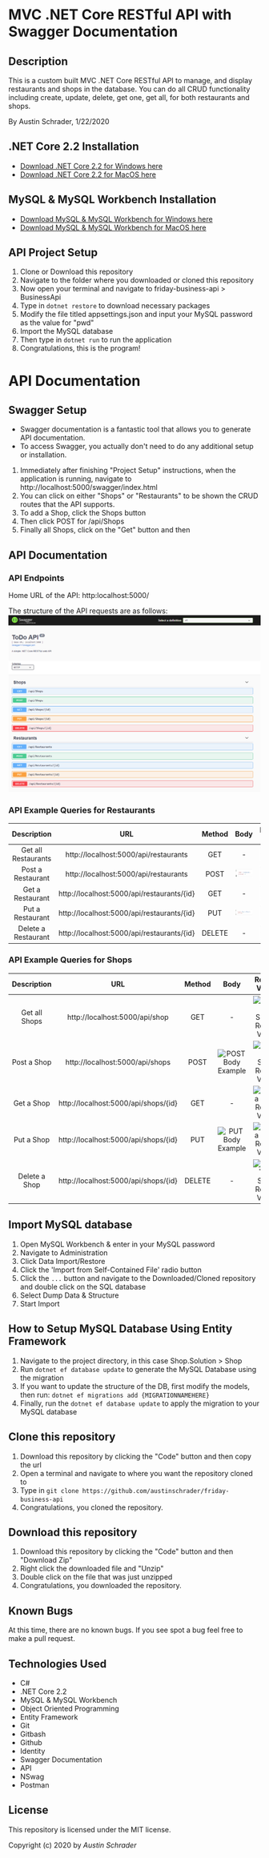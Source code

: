# MVC .NET Core RESTful API with Swagger Documentation

## Description

This is a custom built MVC .NET Core RESTful API to manage, and display restaurants and shops in the database. You can do all CRUD functionality including create, update, delete, get one, get all, for both restaurants and shops.

By Austin Schrader, 1/22/2020

## .NET Core 2.2 Installation

- [Download .NET Core 2.2 for Windows here](https://dotnet.microsoft.com/download/thank-you/dotnet-sdk-2.2.203-windows-x64-installer)
- [Download .NET Core 2.2 for MacOS here](https://dotnet.microsoft.com/download/thank-you/dotnet-sdk-2.2.106-macos-x64-installer)

## MySQL & MySQL Workbench Installation

- [Download MySQL & MySQL Workbench for Windows here](https://dev.mysql.com/downloads/file/?id=484914)
- [Download MySQL & MySQL Workbench for MacOS here](https://dev.mysql.com/downloads/file/?id=484919)

## API Project Setup

1. Clone or Download this repository
2. Navigate to the folder where you downloaded or cloned this repository
3. Now open your terminal and navigate to friday-business-api > BusinessApi
4. Type in `dotnet restore` to download necessary packages
5. Modify the file titled appsettings.json and input your MySQL password as the value for "pwd"
6. Import the MySQL database
7. Then type in `dotnet run` to run the application
8. Congratulations, this is the program!

# API Documentation

## Swagger Setup

- Swagger documentation is a fantastic tool that allows you to generate API documentation.
- To access Swagger, you actually don't need to do any additional setup or installation.

1. Immediately after finishing "Project Setup" instructions, when the application is running, navigate to http://localhost:5000/swagger/index.html
2. You can click on either "Shops" or "Restaurants" to be shown the CRUD routes that the API supports.
3. To add a Shop, click the Shops button
4. Then click POST for /api/Shops
5. Finally all Shops, click on the "Get" button and then

## API Documentation

### API Endpoints

Home URL of the API: http:localhost:5000/

The structure of the API requests are as follows:
![Routes for API](https://github.com/austinschrader/friday-business-api/blob/main/README%20files/routes.PNG)

### API Example Queries for Restaurants

|     Description     |                    URL                     | Method |                                                       Body                                                        |                                                              Return Value                                                              |
| :-----------------: | :----------------------------------------: | :----: | :---------------------------------------------------------------------------------------------------------------: | :------------------------------------------------------------------------------------------------------------------------------------: |
| Get all Restaurants |   http://localhost:5000/api/restaurants    |  GET   |                                                         -                                                         | ![GET all Restaurants Return Value](https://github.com/austinschrader/friday-business-api/blob/main/README%20files/getrestaurants.PNG) |
|  Post a Restaurant  |   http://localhost:5000/api/restaurants    |  POST  | ![POST Body Example](https://github.com/austinschrader/friday-business-api/blob/main/README%20files/postbody.PNG) |  ![POST a Restaurant Return Value](https://github.com/austinschrader/friday-business-api/blob/main/README%20files/getrestaurants.PNG)  |
|  Get a Restaurant   | http://localhost:5000/api/restaurants/{id} |  GET   |                                                         -                                                         |  ![GET a Restaurant Return Value](https://github.com/austinschrader/friday-business-api/blob/main/README%20files/getrestaurants.PNG)   |
|  Put a Restaurant   | http://localhost:5000/api/restaurants/{id} |  PUT   |  ![PUT Body Example](https://github.com/austinschrader/friday-business-api/blob/main/README%20files/putbody.PNG)  |  ![PUT a Restaurant Return Value](https://github.com/austinschrader/friday-business-api/blob/main/README%20files/getrestaurants.PNG)   |
| Delete a Restaurant | http://localhost:5000/api/restaurants/{id} | DELETE |                                                         -                                                         | ![DELETE a Restaurant Return Value](https://github.com/austinschrader/friday-business-api/blob/main/README%20files/getrestaurants.PNG) |

### API Example Queries for Shops

|  Description  |                 URL                  | Method |                                                         Body                                                          |                                                            Return Value                                                             |
| :-----------: | :----------------------------------: | :----: | :-------------------------------------------------------------------------------------------------------------------: | :---------------------------------------------------------------------------------------------------------------------------------: |
| Get all Shops |    http://localhost:5000/api/shop    |  GET   |                                                           -                                                           |    ![GET all Shops Return Value](https://github.com/austinschrader/friday-business-api/blob/main/README%20files/getallshops.PNG)    |
|  Post a Shop  |   http://localhost:5000/api/shops    |  POST  | ![POST Body Example](https://github.com/austinschrader/friday-business-api/blob/main/README%20files/shoppostbody.PNG) |      ![POST a Shop Return Value](https://github.com/austinschrader/friday-business-api/blob/main/README%20files/postashop.PNG)      |
|  Get a Shop   | http://localhost:5000/api/shops/{id} |  GET   |                                                           -                                                           |    ![GET a Shop Return Value](https://github.com/austinschrader/friday-business-api/blob/main/README%20files/getarestaurant.PNG)    |
|  Put a Shop   | http://localhost:5000/api/shops/{id} |  PUT   |  ![PUT Body Example](https://github.com/austinschrader/friday-business-api/blob/main/README%20files/shopputbody.PNG)  |    ![PUT a Shop Return Value](https://github.com/austinschrader/friday-business-api/blob/main/README%20files/putarestaurant.PNG)    |
| Delete a Shop | http://localhost:5000/api/shops/{id} | DELETE |                                                           -                                                           | ![DELETE a Shop Return Value](https://github.com/austinschrader/friday-business-api/blob/main/README%20files/deletearestaurant.PNG) |

## Import MySQL database

1. Open MySQL Workbench & enter in your MySQL password
2. Navigate to Administration
3. Click Data Import/Restore
4. Click the 'Import from Self-Contained File' radio button
5. Click the `...` button and navigate to the Downloaded/Cloned repository and double click on the SQL database
6. Select Dump Data & Structure
7. Start Import

## How to Setup MySQL Database Using Entity Framework

1. Navigate to the project directory, in this case Shop.Solution > Shop
2. Run `dotnet ef database update` to generate the MySQL Database using the migration
3. If you want to update the structure of the DB, first modify the models, then run: `dotnet ef migrations add {MIGRATIONNAMEHERE}`
4. Finally, run the `dotnet ef database update` to apply the migration to your MySQL database

## Clone this repository

1. Download this repository by clicking the "Code" button and then copy the url
2. Open a terminal and navigate to where you want the repository cloned to
3. Type in `git clone https://github.com/austinschrader/friday-business-api`
4. Congratulations, you cloned the repository.

## Download this repository

1. Download this repository by clicking the "Code" button and then "Download Zip"
2. Right click the downloaded file and "Unzip"
3. Double click on the file that was just unzipped
4. Congratulations, you downloaded the repository.

## Known Bugs

At this time, there are no known bugs. If you see spot a bug feel free to make a pull request.

## Technologies Used

- C#
- .NET Core 2.2
- MySQL & MySQL Workbench
- Object Oriented Programming
- Entity Framework
- Git
- Gitbash
- Github
- Identity
- Swagger Documentation
- API
- NSwag
- Postman

## License

This repository is licensed under the MIT license.

Copyright (c) 2020 by _Austin Schrader_
